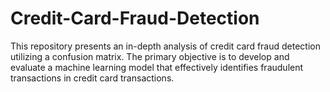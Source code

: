 # Credit-Card-Fraud-Detection

This repository presents an in-depth analysis of credit card fraud detection utilizing a confusion matrix. The primary objective is to develop and evaluate a machine learning model that effectively identifies fraudulent transactions in credit card transactions.
